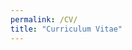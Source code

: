 ```yaml
---
permalink: /CV/
title: "Curriculum Vitae"
---
```

<div id="pdf" style="height: 800px;"></div>
<script src="/js/pdfobject.min.js"></script>
<script>
PDFObject.embed("/assets/Zaiem_Resume092023.pdf", "#pdf");
</script>

